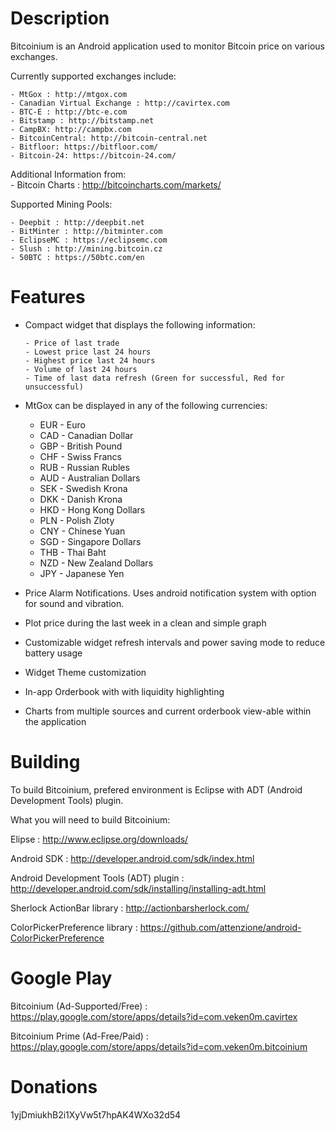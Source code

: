Description
===============
Bitcoinium is an Android application used to monitor Bitcoin price on various exchanges. 

Currently supported exchanges include:

	- MtGox : http://mtgox.com
	- Canadian Virtual Exchange : http://cavirtex.com
	- BTC-E	: http://btc-e.com
	- Bitstamp : http://bitstamp.net
	- CampBX: http://campbx.com
	- BitcoinCentral: http://bitcoin-central.net
	- Bitfloor: https://bitfloor.com/
	- Bitcoin-24: https://bitcoin-24.com/
		
Additional Information from:	
	- Bitcoin Charts			: http://bitcoincharts.com/markets/

Supported Mining Pools:

	- Deepbit : http://deepbit.net
	- BitMinter : http://bitminter.com
	- EclipseMC : https://eclipsemc.com
	- Slush : http://mining.bitcoin.cz
	- 50BTC : https://50btc.com/en

Features
===============
- Compact widget that displays the following information:
 
      - Price of last trade
      - Lowest price last 24 hours
      - Highest price last 24 hours
      - Volume of last 24 hours
      - Time of last data refresh (Green for successful, Red for unsuccessful)
      
- MtGox can be displayed in any of the following currencies:
	- EUR - Euro
	- CAD - Canadian Dollar
	- GBP - British Pound
	- CHF - Swiss Francs
	- RUB - Russian Rubles
	- AUD - Australian Dollars
	- SEK - Swedish Krona
	- DKK - Danish Krona
	- HKD - Hong Kong Dollars
	- PLN - Polish Zloty
	- CNY - Chinese Yuan
	- SGD - Singapore Dollars
	- THB - Thai Baht
	- NZD - New Zealand Dollars
	- JPY - Japanese Yen

- Price Alarm Notifications. Uses android notification system with option for sound and vibration.
- Plot price during the last week in a clean and simple graph
- Customizable widget refresh intervals and power saving mode to reduce battery usage
- Widget Theme customization
- In-app Orderbook with with liquidity highlighting
- Charts from multiple sources and current orderbook view-able within the application

Building
===============
To build Bitcoinium, prefered environment is Eclipse with ADT (Android Development Tools) plugin. 

What you will need to build Bitcoinium:

Elipse									: http://www.eclipse.org/downloads/

Android SDK								: http://developer.android.com/sdk/index.html

Android Development Tools (ADT) plugin	: http://developer.android.com/sdk/installing/installing-adt.html

Sherlock ActionBar library				: http://actionbarsherlock.com/

ColorPickerPreference library				: https://github.com/attenzione/android-ColorPickerPreference


Google Play
===============
Bitcoinium (Ad-Supported/Free)	: https://play.google.com/store/apps/details?id=com.veken0m.cavirtex

Bitcoinium Prime (Ad-Free/Paid)	: https://play.google.com/store/apps/details?id=com.veken0m.bitcoinium


Donations
===============
1yjDmiukhB2i1XyVw5t7hpAK4WXo32d54

